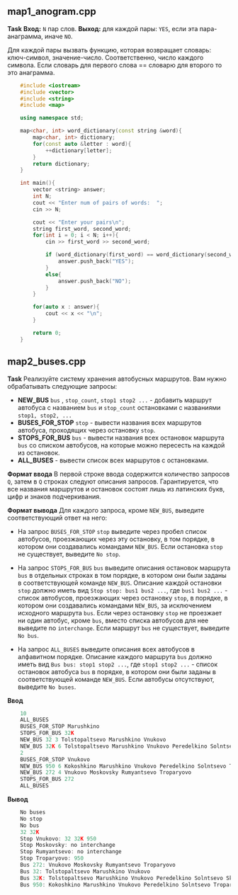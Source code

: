 ## map1_anogram.cpp
**Task**
**Вход:** `N` пар слов.
**Выход:** для каждой пары: `YES`, если эта пара-анаграмма, иначе `NO`.

Для каждой пары вызвать функцию, которая возвращает словарь:
ключ-символ, значение-число. Соответственно, число каждого символа.
Если словарь для первого слова == словарю для второго то это анаграмма.

```cpp
    #include <iostream>
    #include <vector>
    #include <string>
    #include <map>

    using namespace std;

    map<char, int> word_dictionary(const string &word){
        map<char, int> dictionary;
        for(const auto &letter : word){
            ++dictionary[letter];
        }
        return dictionary;
    }

    int main(){
        vector <string> answer;
        int N;
        cout << "Enter num of pairs of words:  ";
        cin >> N;

        cout << "Enter your pairs\n";
        string first_word, second_word;
        for(int i = 0; i < N; i++){
            cin >> first_word >> second_word;

            if (word_dictionary(first_word) == word_dictionary(second_word)){
                answer.push_back("YES");
            }
            else{
                answer.push_back("NO");
            }
        }

        for(auto x : answer){
            cout << x << "\n";
        }

        return 0;
    }
```

## map2_buses.cpp
**Task**
Реализуйте систему хранения автобусных маршрутов. Вам нужно
обрабатывать следующие запросы:
* **NEW_BUS** `bus` , `stop_count`,  `stop1 stop2 ...` - добавить маршрут автобуса с названием `bus` и `stop_count` остановками с названиями `stop1,
stop2, ...`
* **BUSES_FOR_STOP** `stop` - вывести названия всех маршрутов автобуса, проходящих через остановку `stop`.
* **STOPS_FOR_BUS** `bus` - вывести названия всех остановок маршрута `bus` со списком автобусов, на которые можно пересесть на каждой из остановок.
* **ALL_BUSES** - вывести список всех маршрутов с остановками.

**Формат ввода**
В первой строке ввода содержится количество запросов `Q`, затем в `Q`
строках следуют описания запросов.
Гарантируется, что все названия маршрутов и остановок состоят лишь
из латинских букв, цифр и знаков подчеркивания.

**Формат вывода**
Для каждого запроса, кроме `NEW_BUS`, выведите соответствующий ответ на него:

* На запрос `BUSES_FOR_STOP` `stop` выведите через пробел список автобусов, проезжающих через эту остановку, в том порядке, в котором они создавались командами `NEW_BUS`. Если остановка `stop` не существует, выведите `No stop`.

* На запрос `STOPS_FOR_BUS` `bus` выведите описания остановок маршрута `bus` в отдельных строках в том порядке, в котором они были заданы в соответствующей команде `NEW_BUS`. Описание каждой остановки `stop` должно иметь вид `Stop stop: bus1 bus2 ...`, где `bus1 bus2 ...` - список автобусов, проезжающих через остановку `stop`, в порядке, в котором они создавались командами `NEW_BUS`, за исключением исходного маршрута `bus`. 
Если через остановку `stop` не проезжает ни один автобус, кроме `bus`, вместо списка автобусов для нее выведите no `interchange`. Если маршрут `bus` не существует, выведите `No bus`.  

* На запрос `ALL_BUSES` выведите описания всех автобусов в алфавитном порядке. Описание каждого маршрута `bus` должно иметь вид `Bus bus: stop1 stop2 ...`, где `stop1 stop2 ...` - список остановок автобуса `bus` в порядке, в котором они были заданы в соответствующей команде `NEW_BUS`. Если автобусы отсутствуют, выведите `No buses`.

**Ввод**
```cpp
    10
    ALL_BUSES
    BUSES_FOR_STOP Marushkino
    STOPS_FOR_BUS 32K
    NEW_BUS 32 3 Tolstopaltsevo Marushkino Vnukovo
    NEW_BUS 32K 6 Tolstopaltsevo Marushkino Vnukovo Peredelkino Solntsevo Skolkovo 
    2
    BUSES_FOR_STOP Vnukovo
    NEW_BUS 950 6 Kokoshkino Marushkino Vnukovo Peredelkino Solntsevo Troparyovo
    NEW_BUS 272 4 Vnukovo Moskovsky Rumyantsevo Troparyovo
    STOPS_FOR_BUS 272
    ALL_BUSES
```

**Вывод**
```cpp
    No buses
    No stop
    No bus
    32 32K
    Stop Vnukovo: 32 32K 950
    Stop Moskovsky: no interchange
    Stop Rumyantsevo: no interchange
    Stop Troparyovo: 950
    Bus 272: Vnukovo Moskovsky Rumyantsevo Troparyovo
    Bus 32: Tolstopaltsevo Marushkino Vnukovo
    Bus 32K: Tolstopaltsevo Marushkino Vnukovo Peredelkino Solntsevo Skolkovo
    Bus 950: Kokoshkino Marushkino Vnukovo Peredelkino Solntsevo Troparyovo
```

```cpp


```
